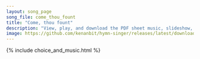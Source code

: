```yaml
---
layout: song_page
song_file: come_thou_fount
title: "Come, thou fount"
description: "View, play, and download the PDF sheet music, slideshow, and audio. Lyrics: Come, Thou Fount of ev'ry blessing, tune my heart to sing thy grace; Streams of mercy, never ceasing, call for songs of loudest praise. Teach me some ... english christian 4part"
image: https://github.com/kenanbit/hymn-singer/releases/latest/download/come_thou_fount-trad.png
---
```


{% include choice_and_music.html %}